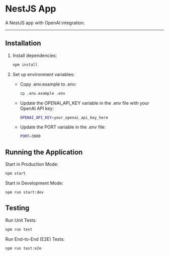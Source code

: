 # NestJS App

A NestJS app with OpenAI integration.

---

## Installation

1. Install dependencies:
    ```bash
    npm install
    ```
2. Set up environment variables:

   - Copy .env.example to .env:
        ```bash
        cp .env.example .env
        ```
   - Update the OPENAI_API_KEY variable in the .env file with your OpenAI API key:
      ```bash
      OPENAI_API_KEY=your_openai_api_key_here
      ```
   - Update the PORT variable in the .env file:
      ```bash
      PORT=3000
      ```
## Running the Application

Start in Production Mode:
```bash
npm start
```

Start in Development Mode:
```bash
npm run start:dev
```
## Testing

Run Unit Tests:
```bash
npm run test
```

Run End-to-End (E2E) Tests:
```bash
npm run test:e2e
```
